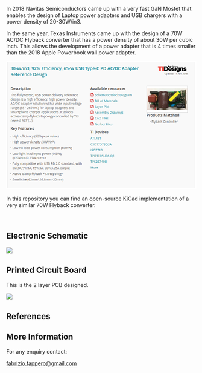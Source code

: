 
In 2018 Navitas Semiconductors came up with a very fast GaN Mosfet that enables the design of Laptop power
adapters and USB chargers with a power density of 20-30W/in3.

In the same year, Texas Instruments came up with the design of a 70W AC/DC Flyback converter that has a power density
of about 30W per cubic inch. This allows the development of a power adapter that is 4 times smaller 
than the 2018 Apple Powerbook wall power adapter.

<p align="center">
  <img src="https://github.com/fabriziotappero/flyback-conv/blob/master/pdf/TIDA-01622.png?raw=true" alt=""/>
</p>

In this repository you can find an open-source KiCad implementation of a very similar 70W Flyback converter.	

<p align="center">
  <img src="https://github.com/fabriziotappero/flyback-conv/blob/master/PDF/flyback_conv.jpg?raw=true" alt=""/>
</p>

## Electronic Schematic
![][flyback_conv_sch]

[flyback_conv_sch]: https://github.com/fabriziotappero/flyback_conv/blob/master/PDF/flyback_conv_sch.png ""

## Printed Circuit Board
This is the 2 layer PCB designed.

![][flyback_conv_pcb]

[flyback_conv_pcb]: https://github.com/fabriziotappero/flyback-conv/blob/master/PCB/flyback_conv_pcb.png ""

## References

[KiCad EDA Tool]: (http://kicad-pcb.org/)
[APEC 2017 Active Clamp Flyback Converter]: (https://www.navitassemi.com/wp-content/uploads/2015/03/APEC-2017-Active-Clamp-Flyback-3-29-17.pdf)
[Navitas Semiconductors - White papers]: (https://www.navitassemi.com/white-papers-articles/)

## More Information
For any enquiry contact:

fabrizio.tappero@gmail.com
